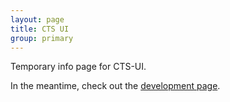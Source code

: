 ```yaml
---
layout: page
title: CTS UI
group: primary
---
```


Temporary info page for CTS-UI.

In the meantime, check out the [development page](development.html).


